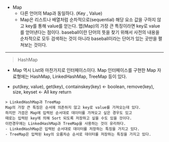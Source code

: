 - Map
	- 다른 언어의 Map과 동일하다. (Key , Value)
	- Map은 리스트나 배열처럼 순차적으로(sequential) 해당 요소 값을 구하지 않고 key를 통해 value를 얻는다. 맵(Map)의 가장 큰 특징이라면 key로 value를 얻어낸다는 점이다. baseball이란 단어의 뜻을 찾기 위해서 사전의 내용을 순차적으로 모두 검색하는 것이 아니라 baseball이라는 단어가 있는 곳만을 펼쳐보는 것이다.

---------

> HashMap
 - Map 역시 List와 마찬가지로 인터페이스이다. Map 인터페이스를 구현한 Map 자료형에는 HashMap, LinkedHashMap, TreeMap 등이 있다.

- put(key, value), get(key), containskey(key) <- boolean, remove(key), size, keyset <- All key return

```
> LinkedHashMap과 TreeMap
Map의 가장 큰 특징은 순서에 의존하지 않고 key로 value를 가져오는데 있다.
하지만 가끔은 Map에 입력된 순서대로 데이터를 가져오고 싶은 경우도 있고
때로는 입력된 key에 의해 Sort 되도록 저장하고 싶을 수도 있을 것이다.
이런경우에는 LinkedHashMap과 TreeMap을 사용하는 것이 유리하다.
- LinkedHashMap은 입력된 순서대로 데이터를 저장하는 특징을 가지고 있다.
- TreeMap은 입력된 key의 오름차순 순서로 데이터를 저장하는 특징을 가지고 있다.
```
